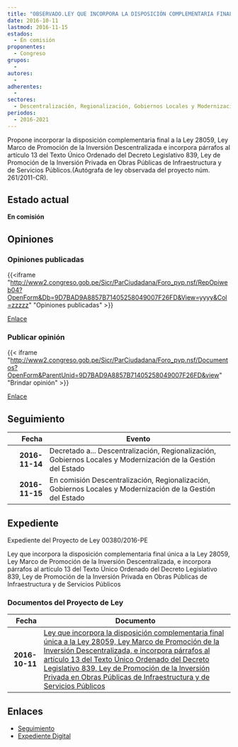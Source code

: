 ```yaml
---
title: "OBSERVADO.LEY QUE INCORPORA LA DISPOSICIÓN COMPLEMENTARIA FINAL ÚNICA A LA LEY 28059, LEY MARCO DE PROMOCIÓN DE LA INVERSIÓN DESCENTRALIZADA, E INCORPORA PÁRRAFOS AL ARTÍCULO 13 DEL TEXTO ÚNICO ORDENADO DEL DECRETO LEGISLATIVO 839, LEY DE PROMOCIÓN DE LA INVERSIÓN PRIVADA EN OBRAS PÚBLICAS DE INFRAESTRUCTURA Y DE SERVICIOS PÚBLICOS"
date: 2016-10-11
lastmod: 2016-11-15
estados: 
  - En comisión
proponentes: 
  - Congreso
grupos: 
  - 
autores: 
  - 
adherentes: 
  - 
sectores: 
  - Descentralización, Regionalización, Gobiernos Locales y Modernización de la Gestión del Estado
periodos: 
  - 2016-2021
---
```


Propone incorporar la disposición complementaria final a la Ley 28059, Ley Marco de Promoción de la Inversión Descentralizada e incorpora párrafos al artículo 13 del Texto Único Ordenado del Decreto Legislativo 839, Ley de Promoción de la Inversión Privada en Obras Públicas de Infraestructura y de Servicios Públicos.(Autógrafa de ley observada del proyecto núm. 261/2011-CR).


## Estado actual

**En comisión**

## Opiniones

### Opiniones publicadas

{{<iframe "http://www2.congreso.gob.pe/Sicr/ParCiudadana/Foro_pvp.nsf/RepOpiweb04?OpenForm&Db=9D7BAD9A8857B71405258049007F26FD&View=yyyy&Col=zzzzz" "Opiniones publicadas" >}}

[Enlace](http://www2.congreso.gob.pe/Sicr/ParCiudadana/Foro_pvp.nsf/RepOpiweb04?OpenForm&Db=9D7BAD9A8857B71405258049007F26FD&View=yyyy&Col=zzzzz)
### Publicar opinión

{{< iframe "http://www2.congreso.gob.pe/Sicr/ParCiudadana/Foro_pvp.nsf/Documentos?OpenForm&ParentUnid=9D7BAD9A8857B71405258049007F26FD&view" "Brindar opinión" >}}

[Enlace](http://www2.congreso.gob.pe/Sicr/ParCiudadana/Foro_pvp.nsf/Documentos?OpenForm&ParentUnid=9D7BAD9A8857B71405258049007F26FD&view)

## Seguimiento

| Fecha | Evento |
|------:|--------|
| **2016-11-14** | Decretado a... Descentralización, Regionalización, Gobiernos Locales y Modernización de la Gestión del Estado|
| **2016-11-15** | En comisión Descentralización, Regionalización, Gobiernos Locales y Modernización de la Gestión del Estado|


## Expediente

Expediente del Proyecto de Ley 00380/2016-PE

Ley que incorpora la disposición complementaria final única a la Ley 28059, Ley Marco de Promoción de la Inversión Descentralizada, e incorpora párrafos al artículo 13 del Texto Único Ordenado del Decreto Legislativo 839, Ley de Promoción de la Inversión Privada en Obras Públicas de Infraestructura y de Servicios Públicos


### Documentos del Proyecto de Ley

| Fecha | Documento |
|------:|--------|
| **2016-10-11** | [Ley que incorpora la disposición complementaria final única a la Ley 28059, Ley Marco de Promoción de la Inversión Descentralizada, e incorpora párrafos al artículo 13 del Texto Único Ordenado del Decreto Legislativo 839, Ley de Promoción de la Inversión Privada en Obras Públicas de Infraestructura y de Servicios Públicos](http://www.leyes.congreso.gob.pe/Documentos/2016_2021/Proyectos_de_Ley_y_de_Resoluciones_Legislativas/PL0038020161011.pdf) |

## Enlaces 

- [Seguimiento](http://www2.congreso.gob.pe/Sicr/TraDocEstProc/CLProLey2016.nsf/f7fff46988ca05b1052578e100829cc7/511b3645c6bad2df0525804a00683937?OpenDocument)
- [Expediente Digital](http://www2.congreso.gob.pehttp://www2.congreso.gob.pe/Sicr/TraDocEstProc/CLProLey2016.nsf/f7fff46988ca05b1052578e100829cc7/511b3645c6bad2df0525804a00683937?OpenDocument&Click=05257FB7005EB655.eb71d0cf91d8294e05256cdf006b5706/$Body/0.1C6C)
